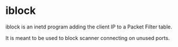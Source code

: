 # iblock

iblock is an inetd program adding the client IP to a Packet Filter table.

It is meant to be used to block scanner connecting on unused ports.
